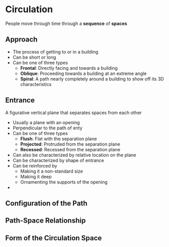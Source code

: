 # Circulation

People move through time through a **sequence** of **spaces**

## Approach

- The process of getting to or in a building
- Can be short or long
- Can be one of three types
	- **Frontal**: Directly facing and towards a building
	- **Oblique**: Proceeding towards a building at an extreme angle
	- **Spiral**: A path nearly completely around a building to show off its 3D characteristics

## Entrance

A figurative vertical plane that separates spaces from each other

- Usually a plane with an opening
- Perpendicular to the path of enty
- Can be one of three types
	- **Flush**: Flat with the separation plane
	- **Projected**: Protruded from the separation plane
	- **Recessed**: Recessed from the separation plane
- Can also be characterized by relative location on the plane
- Can be characterized by shape of entrance
- Can be reinforced by
	- Making it a non-standard size
	- Making it deep
	- Ornamenting the supports of the opening
- 

## Configuration of the Path



## Path-Space Relationship

## Form of the Circulation Space
